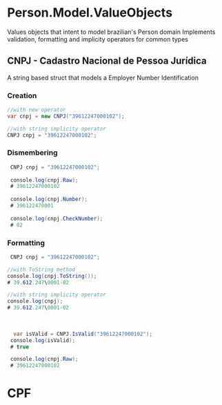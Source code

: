 # Person.Model.ValueObjects
Values objects that intent to model brazilian's Person domain
Implements validation, formatting and implicity operators for common types

## CNPJ - Cadastro Nacional de Pessoa Jurídica 
A string based struct that models a Employer Number Identification

### Creation
```c#
//with new operator
var cnpj = new CNPJ("39612247000102");

//with string implicity operator
CNPJ cnpj = "39612247000102";
```

### Dismembering
```c#
 CNPJ cnpj = "39612247000102";
 
 console.log(cnpj.Raw);
 # 39612247000102
 
 console.log(cnpj.Number);
 # 396122470001
 
 console.log(cnpj.CheckNumber);
 # 02
```

### Formatting
```c#
 CNPJ cnpj = "39612247000102";

//with ToString method
console.log(cnpj.ToString());
# 39.612.247\0001-02

//with string implicity operator
console.log(cnpj);
# 39.612.247\0001-02

```


### 
```c#
```

### 
```c#
  var isValid = CNPJ.IsValid("39612247000102");
 console.log(isValid);
 # true

 console.log(cnpj.Raw);
 # 39612247000102

```

# CPF
